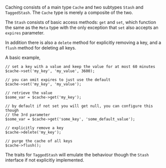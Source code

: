 Caching consists of a main type `Cache` and two subtypes `Stash`
and `TaggedStash`. The `Cache` type is merely a composite of the two.

The `Stash` consists of basic access methods: `get` and `set`, which function
the same as the `Meta` type with the only exception that `set` also accepts an
`expires` parameter.

In addition there is also a `delete` method for explicitly removing a key, and
a `flush` method for deleting all keys.

A basic example,

	// set a key with a value and keep the value for at most 60 minutes
	$cache->set('my_key', 'my_value', 3600);

	// you can omit expires to just use the default
	$cache->set('my_key', 'my_value');

	// retrieve the value
	$some_var = $cache->get('my_key');

	// by default if not set you will get null, you can configure this though
	// the 3rd parameter
	$some_var = $cache->get('some_key', 'some_default_value');

	// explicitly remove a key
	$cache->delete('my_key');

	// purge the cache of all keys
	$cache->flush();

The traits for `TaggedStash` will emulate the behaviour though the `Stash`
interface if not explicitly implemented.
